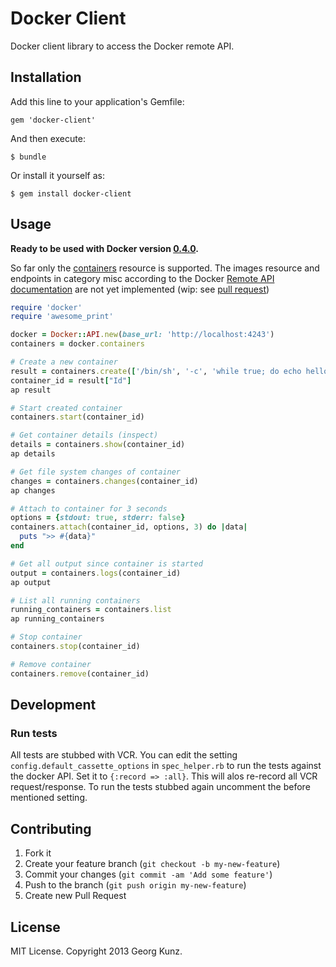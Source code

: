 # Docker Client

Docker client library to access the Docker remote API.

## Installation

Add this line to your application's Gemfile:

    gem 'docker-client'

And then execute:

    $ bundle

Or install it yourself as:

    $ gem install docker-client

## Usage

**Ready to be used with Docker version [0.4.0](http://get.docker.io/builds/Linux/x86_64/docker-latest.tgz).**

So far only the [containers](http://docs.docker.io/en/latest/api/docker_remote_api.html#containers) resource is supported. The images resource and endpoints in category misc according to the Docker [Remote API documentation](http://docs.docker.io/en/latest/api/docker_remote_api.html) are not yet implemented (wip: see [pull request](https://github.com/geku/docker-client/pull/1))


````ruby
require 'docker'
require 'awesome_print'

docker = Docker::API.new(base_url: 'http://localhost:4243')
containers = docker.containers

# Create a new container
result = containers.create(['/bin/sh', '-c', 'while true; do echo hello world; sleep 1; done'], 'base')
container_id = result["Id"]
ap result

# Start created container
containers.start(container_id)

# Get container details (inspect)
details = containers.show(container_id)
ap details

# Get file system changes of container
changes = containers.changes(container_id)
ap changes

# Attach to container for 3 seconds
options = {stdout: true, stderr: false}
containers.attach(container_id, options, 3) do |data|
  puts ">> #{data}"
end

# Get all output since container is started
output = containers.logs(container_id)
ap output

# List all running containers
running_containers = containers.list
ap running_containers

# Stop container
containers.stop(container_id)

# Remove container
containers.remove(container_id)

````

## Development

### Run tests

All tests are stubbed with VCR. You can edit the setting `config.default_cassette_options` in `spec_helper.rb` to run the tests against the docker API. Set it to `{:record => :all}`. This will  alos re-record all VCR request/response. To run the tests stubbed again uncomment the before mentioned setting.

## Contributing

1. Fork it
2. Create your feature branch (`git checkout -b my-new-feature`)
3. Commit your changes (`git commit -am 'Add some feature'`)
4. Push to the branch (`git push origin my-new-feature`)
5. Create new Pull Request


## License

MIT License. Copyright 2013 Georg Kunz.

